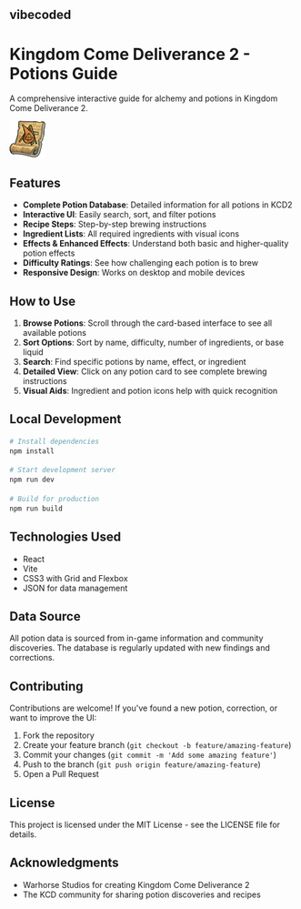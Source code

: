 ## vibecoded

# Kingdom Come Deliverance 2 - Potions Guide

A comprehensive interactive guide for alchemy and potions in Kingdom Come Deliverance 2.

![KCD2 Alchemy](https://github.com/WOOPS21212/kingdom-come-deliverance-2-poitions-guide/raw/master/public/kingdom-come-deliverance-2-potions/icons/alchemy-recipe-item-kcd2-wiki-guide.png)

## Features

- **Complete Potion Database**: Detailed information for all potions in KCD2
- **Interactive UI**: Easily search, sort, and filter potions
- **Recipe Steps**: Step-by-step brewing instructions
- **Ingredient Lists**: All required ingredients with visual icons
- **Effects & Enhanced Effects**: Understand both basic and higher-quality potion effects
- **Difficulty Ratings**: See how challenging each potion is to brew
- **Responsive Design**: Works on desktop and mobile devices

## How to Use

1. **Browse Potions**: Scroll through the card-based interface to see all available potions
2. **Sort Options**: Sort by name, difficulty, number of ingredients, or base liquid
3. **Search**: Find specific potions by name, effect, or ingredient
4. **Detailed View**: Click on any potion card to see complete brewing instructions
5. **Visual Aids**: Ingredient and potion icons help with quick recognition

## Local Development

```bash
# Install dependencies
npm install

# Start development server
npm run dev

# Build for production
npm run build
```

## Technologies Used

- React
- Vite
- CSS3 with Grid and Flexbox
- JSON for data management

## Data Source

All potion data is sourced from in-game information and community discoveries. The database is regularly updated with new findings and corrections.

## Contributing

Contributions are welcome! If you've found a new potion, correction, or want to improve the UI:

1. Fork the repository
2. Create your feature branch (`git checkout -b feature/amazing-feature`)
3. Commit your changes (`git commit -m 'Add some amazing feature'`)
4. Push to the branch (`git push origin feature/amazing-feature`)
5. Open a Pull Request

## License

This project is licensed under the MIT License - see the LICENSE file for details.

## Acknowledgments

- Warhorse Studios for creating Kingdom Come Deliverance 2
- The KCD community for sharing potion discoveries and recipes
